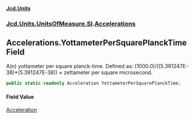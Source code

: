 #### [Jcd.Units](index.md 'index')
### [Jcd.Units.UnitsOfMeasure.SI](Jcd.Units.UnitsOfMeasure.SI.md 'Jcd.Units.UnitsOfMeasure.SI').[Accelerations](Accelerations.md 'Jcd.Units.UnitsOfMeasure.SI.Accelerations')

## Accelerations.YottameterPerSquarePlanckTime Field

A(n) yottameter per square planck-time. Defined as: (1000.0)/((5.391247E-38)*(5.391247E-38)) × zettameter per square microsecond.

```csharp
public static readonly Acceleration YottameterPerSquarePlanckTime;
```

#### Field Value
[Acceleration](Acceleration.md 'Jcd.Units.UnitTypes.Acceleration')